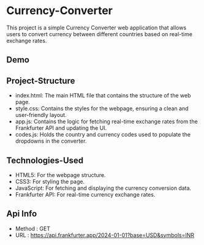 # Currency-Converter
This project is a simple Currency Converter web application that allows users to convert currency between different countries based on real-time exchange rates.
## Demo

## Project-Structure
- index.html: The main HTML file that contains the structure of the web page. 
- style.css: Contains the styles for the webpage, ensuring a clean and user-friendly layout.
- app.js: Contains the logic for fetching real-time exchange rates from the Frankfurter API and updating the UI.
- codes.js: Holds the country and currency codes used to populate the dropdowns in the converter.

## Technologies-Used
- HTML5: For the webpage structure.
- CSS3: For styling the page.
- JavaScript: For fetching and displaying the currency conversion data.
- Frankfurter API: For real-time currency exchange rates.

## Api Info
- Method : GET
- URL : https://api.frankfurter.app/2024-01-01?base=USD&symbols=INR 
 
